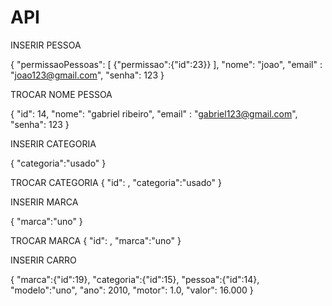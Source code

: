 # API

INSERIR PESSOA

{
"permissaoPessoas":
[
{"permissao":{"id":23}}
],
"nome": "joao",
"email" : "joao123@gmail.com",
"senha": 123
}

TROCAR NOME PESSOA

{
"id": 14,
"nome": "gabriel ribeiro",
"email" : "gabriel123@gmail.com",
"senha": 123
}   

INSERIR CATEGORIA

{
"categoria":"usado"
}  

TROCAR CATEGORIA
{
"id":  ,
"categoria":"usado"
}   

INSERIR MARCA

{
"marca":"uno"
}   

TROCAR MARCA
{
"id":  ,
"marca":"uno"
}  

INSERIR CARRO

{
"marca":{"id":19},
"categoria":{"id":15},
"pessoa":{"id":14},
"modelo":"uno",
"ano": 2010,
"motor": 1.0,
"valor": 16.000
}   


